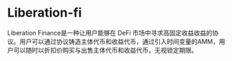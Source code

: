 # Liberation-fi
Liberation Finance是一种让用户能够在 DeFi 市场中寻求高固定收益收益的协议。用户可以通过协议铸造主体代币和收益代币，通过引入时间变量的AMM，用户可以随时以折扣价购买与出售主体代币和收益代币，无视锁定期限。
